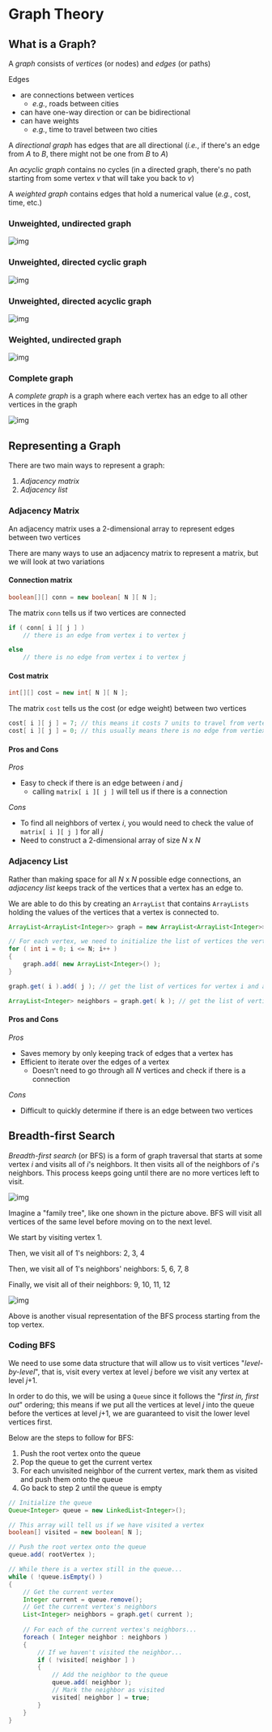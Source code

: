# Graph Theory

## What is a Graph?

A _graph_ consists of _vertices_ (or nodes) and _edges_ (or paths)

Edges
- are connections between vertices
    - _e.g._, roads between cities
- can have one-way direction or can be bidirectional
- can have weights
    - _e.g._, time to travel between two cities

A _directional graph_ has edges that are all directional (_i.e._, if there's an edge from _A_ to _B_, there might not be one from _B_ to _A_)

An _acyclic graph_ contains no cycles (in a directed graph, there's no path starting from some vertex _v_ that will take you back to _v_)

A _weighted graph_ contains edges that hold a numerical value (_e.g._, cost, time, etc.)

### Unweighted, undirected graph

![img](https://upload.wikimedia.org/wikipedia/commons/b/bf/Undirected.svg)

### Unweighted, directed cyclic graph

![img](https://upload.wikimedia.org/wikipedia/commons/a/a2/Directed.svg)

### Unweighted, directed acyclic graph

![img](https://upload.wikimedia.org/wikipedia/commons/f/fe/Tred-G.svg)

### Weighted, undirected graph

![img](https://cdn.filestackcontent.com/NFPJSZO5SyoWO3VBMSdN)

### Complete graph

A _complete graph_ is a graph where each vertex has an edge to all other vertices in the graph 

![img](https://upload.wikimedia.org/wikipedia/commons/2/2d/4-simplex_graph.svg)

## Representing a Graph

There are two main ways to represent a graph:
1. _Adjacency matrix_
2. _Adjacency list_

### Adjacency Matrix

An adjacency matrix uses a 2-dimensional array to represent edges between two vertices

There are many ways to use an adjacency matrix to represent a matrix, but we will look at two variations

#### Connection matrix

```java
boolean[][] conn = new boolean[ N ][ N ];
```

The matrix `conn` tells us if two vertices are connected

```java
if ( conn[ i ][ j ] )
    // there is an edge from vertex i to vertex j

else
    // there is no edge from vertex i to vertex j
```

#### Cost matrix

```java
int[][] cost = new int[ N ][ N ];
```

The matrix `cost` tells us the cost (or edge weight) between two vertices

```java
cost[ i ][ j ] = 7; // this means it costs 7 units to travel from vertex i to vertex j
cost[ i ][ j ] = 0; // this usually means there is no edge from vertiex i to vertex j
```

#### Pros and Cons

_Pros_
- Easy to check if there is an edge between _i_ and _j_
    - calling `matrix[ i ][ j ]` will tell us if there is a connection

_Cons_
- To find all neighbors of vertex _i_, you would need to check the value of `matrix[ i ][ j ]` for all _j_
- Need to construct a 2-dimensional array of size _N_ x _N_

### Adjacency List

Rather than making space for all _N_ x _N_ possible edge connections, an _adjacency list_ keeps track of the vertices that a vertex has an edge to.

We are able to do this by creating an `ArrayList` that contains `ArrayLists` holding the values of the vertices that a vertex is connected to.

```java
ArrayList<ArrayList<Integer>> graph = new ArrayList<ArrayList<Integer>>();

// For each vertex, we need to initialize the list of vertices the vertex has a connection to
for ( int i = 0; i <= N; i++ )
{
    graph.add( new ArrayList<Integer>() );
}

graph.get( i ).add( j ); // get the list of vertices for vertex i and add a connection to vertex j

ArrayList<Integer> neighbors = graph.get( k ); // get the list of vertices that vertex k is connected to
```

#### Pros and  Cons

_Pros_
- Saves memory by only keeping track of edges that a vertex has
- Efficient to iterate over the edges of a vertex
    - Doesn't need to go through all _N_ vertices and check if there is a connection

_Cons_
- Difficult to quickly determine if there is an edge between two vertices

## Breadth-first Search

_Breadth-first search_ (or BFS) is a form of graph traversal that starts at some vertex _i_ and visits all of _i_'s neighbors. It then visits all of the neighbors of _i_'s neighbors. This process keeps going until there are no more vertices left to visit.

![img](https://upload.wikimedia.org/wikipedia/commons/thumb/3/33/Breadth-first-tree.svg/300px-Breadth-first-tree.svg.png)

Imagine a "family tree", like one shown in the picture above. BFS will visit all vertices of the same level before moving on to the next level.

We start by visiting vertex 1.

Then, we visit all of 1's neighbors: 2, 3, 4

Then, we visit all of 1's neighbors' neighbors: 5, 6, 7, 8

Finally, we visit all of their neighbors: 9, 10, 11, 12

![img](https://upload.wikimedia.org/wikipedia/commons/5/5d/Breadth-First-Search-Algorithm.gif)

Above is another visual representation of the BFS process starting from the top vertex.

### Coding BFS

We need to use some data structure that will allow us to visit vertices "_level-by-level_", that is, visit every vertex at level _j_ before we visit any vertex at level _j_+1.

In order to do this, we will be using a `Queue` since it follows the "_first in, first out_" ordering; this means if we put all the vertices at level _j_ into the queue before the vertices at level _j_+1, we are guaranteed to visit the lower level vertices first.

 Below are the steps to follow for BFS:
 1. Push the root vertex onto the queue
 2. Pop the queue to get the current vertex
 3. For each unvisited neighbor of the current vertex, mark them as visited and push them onto the queue
 4. Go back to step 2 until the queue is empty
 
 ```java
 // Initialize the queue
 Queue<Integer> queue = new LinkedList<Integer>(); 
 
 // This array will tell us if we have visited a vertex
 boolean[] visited = new boolean[ N ];               
 
 // Push the root vertex onto the queue
 queue.add( rootVertex );
 
 // While there is a vertex still in the queue...
 while ( !queue.isEmpty() )
 {
     // Get the current vertex
     Integer current = queue.remove();     
     // Get the current vertex's neighbors
     List<Integer> neighbors = graph.get( current );
     
     // For each of the current vertex's neighbors...
     foreach ( Integer neighbor : neighbors )
     {
         // If we haven't visited the neighbor...
         if ( !visited[ neighbor ] )
         {
             // Add the neighbor to the queue
             queue.add( neighbor );
             // Mark the neighbor as visited
             visited[ neighbor ] = true;
         }
     }
 }
 ```

